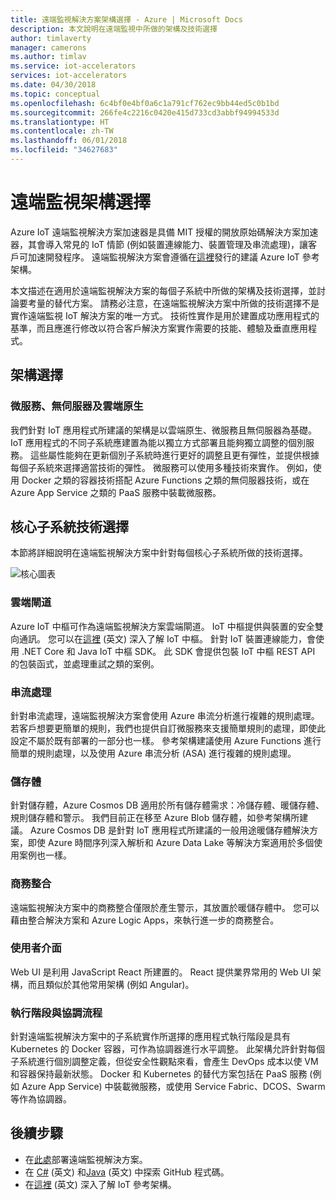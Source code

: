 ```yaml
---
title: 遠端監視解決方案架構選擇 - Azure | Microsoft Docs
description: 本文說明在遠端監視中所做的架構及技術選擇
author: timlaverty
manager: camerons
ms.author: timlav
ms.service: iot-accelerators
services: iot-accelerators
ms.date: 04/30/2018
ms.topic: conceptual
ms.openlocfilehash: 6c4bf0e4bf0a6c1a791cf762ec9bb44ed5c0b1bd
ms.sourcegitcommit: 266fe4c2216c0420e415d733cd3abbf94994533d
ms.translationtype: HT
ms.contentlocale: zh-TW
ms.lasthandoff: 06/01/2018
ms.locfileid: "34627683"
---
```

# <a name="remote-monitoring-architectural-choices"></a>遠端監視架構選擇

Azure IoT 遠端監視解決方案加速器是具備 MIT 授權的開放原始碼解決方案加速器，其會導入常見的 IoT 情節 (例如裝置連線能力、裝置管理及串流處理)，讓客戶可加速開發程序。  遠端監視解決方案會遵循在[這裡](https://aka.ms/iotrefarchitecture)發行的建議 Azure IoT 參考架構。  

本文描述在適用於遠端監視解決方案的每個子系統中所做的架構及技術選擇，並討論要考量的替代方案。  請務必注意，在遠端監視解決方案中所做的技術選擇不是實作遠端監視 IoT 解決方案的唯一方式。  技術性實作是用於建置成功應用程式的基準，而且應進行修改以符合客戶解決方案實作需要的技能、體驗及垂直應用程式。

## <a name="architectural-choices"></a>架構選擇

### <a name="microservices-serverless-and-cloud-native"></a>微服務、無伺服器及雲端原生

我們針對 IoT 應用程式所建議的架構是以雲端原生、微服務且無伺服器為基礎。  IoT 應用程式的不同子系統應建置為能以獨立方式部署且能夠獨立調整的個別服務。  這些屬性能夠在更新個別子系統時進行更好的調整且更有彈性，並提供根據每個子系統來選擇適當技術的彈性。  微服務可以使用多種技術來實作。 例如，使用 Docker 之類的容器技術搭配 Azure Functions 之類的無伺服器技術，或在 Azure App Service 之類的 PaaS 服務中裝載微服務。

## <a name="core-subsystem-technology-choices"></a>核心子系統技術選擇

本節將詳細說明在遠端監視解決方案中針對每個核心子系統所做的技術選擇。

![核心圖表](./media/iot-accelerators-remote-monitoring-architectural-choices/subsystem.png) 

### <a name="cloud-gateway"></a>雲端閘道
Azure IoT 中樞可作為遠端監視解決方案雲端閘道。  IoT 中樞提供與裝置的安全雙向通訊。 您可以在[這裡](https://azure.microsoft.com/services/iot-hub/) \(英文\) 深入了解 IoT 中樞。 針對 IoT 裝置連線能力，會使用 .NET Core 和 Java IoT 中樞 SDK。  此 SDK 會提供包裝 IoT 中樞 REST API 的包裝函式，並處理重試之類的案例。

### <a name="stream-processing"></a>串流處理
針對串流處理，遠端監視解決方案會使用 Azure 串流分析進行複雜的規則處理。  若客戶想要更簡單的規則，我們也提供自訂微服務來支援簡單規則的處理，即使此設定不屬於既有部署的一部分也一樣。 參考架構建議使用 Azure Functions 進行簡單的規則處理，以及使用 Azure 串流分析 (ASA) 進行複雜的規則處理。  

### <a name="storage"></a>儲存體
針對儲存體，Azure Cosmos DB 適用於所有儲存體需求：冷儲存體、暖儲存體、規則儲存體和警示。 我們目前正在移至 Azure Blob 儲存體，如參考架構所建議。  Azure Cosmos DB 是針對 IoT 應用程式所建議的一般用途暖儲存體解決方案，即使 Azure 時間序列深入解析和 Azure Data Lake 等解決方案適用於多個使用案例也一樣。

### <a name="business-integration"></a>商務整合
遠端監視解決方案中的商務整合僅限於產生警示，其放置於暖儲存體中。 您可以藉由整合解決方案和 Azure Logic Apps，來執行進一步的商務整合。

### <a name="user-interface"></a>使用者介面
Web UI 是利用 JavaScript React 所建置的。  React 提供業界常用的 Web UI 架構，而且類似於其他常用架構 (例如 Angular)。  

### <a name="runtime-and-orchestration"></a>執行階段與協調流程
針對遠端監視解決方案中的子系統實作所選擇的應用程式執行階段是具有 Kubernetes 的 Docker 容器，可作為協調器進行水平調整。  此架構允許針對每個子系統進行個別調整定義，但從安全性觀點來看，會產生 DevOps 成本以使 VM 和容器保持最新狀態。  Docker 和 Kubernetes 的替代方案包括在 PaaS 服務 (例如 Azure App Service) 中裝載微服務，或使用 Service Fabric、DCOS、Swarm 等作為協調器。

## <a name="next-steps"></a>後續步驟
* 在[此處](https://www.azureiotsolutions.com/)部署遠端監視解決方案。
* 在 [C#](https://github.com/Azure/azure-iot-pcs-remote-monitoring-dotnet/) \(英文\) 和[Java](https://github.com/Azure/azure-iot-pcs-remote-monitoring-java/) \(英文\) 中探索 GitHub 程式碼。  
* 在[這裡](https://aka.ms/iotrefarchitecture) \(英文\) 深入了解 IoT 參考架構。
